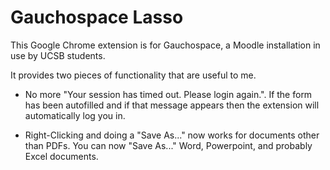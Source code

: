 # Gauchospace Lasso

This Google Chrome extension is for Gauchospace, a Moodle installation in use
by UCSB students.

It provides two pieces of functionality that are useful to me.

* No more "Your session has timed out.  Please login again.". If the form has
  been autofilled and if that message appears then the extension will
  automatically log you in. 

* Right-Clicking and doing a "Save As..." now works for documents other than
  PDFs. You can now "Save As..." Word, Powerpoint, and probably Excel
  documents. 
